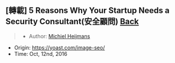 ## [轉載] 5 Reasons Why Your Startup Needs a Security Consultant(安全顧問) [Back](./../post.md)

> - Author: [Michiel Heijmans](https://www.linkedin.com/in/bhuwneshjoshi?trk=pulse-det-athr_prof-art_hdr)
- Origin: https://yoast.com/image-seo/
- Time: Oct, 12nd, 2016


